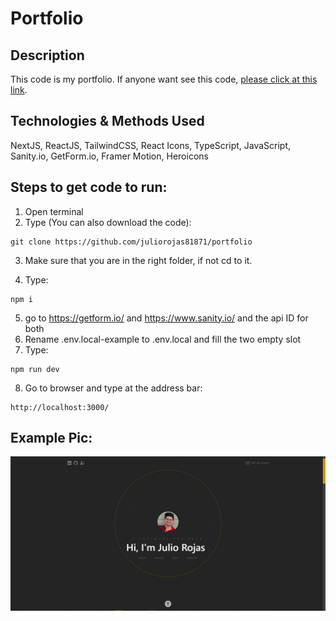 # Portfolio

## Description

This code is my portfolio.
If anyone want see this code, [please click at this link](https://juliorojasportfolio.vercel.app/).

## Technologies & Methods Used

NextJS, ReactJS, TailwindCSS, React Icons, TypeScript, JavaScript, Sanity.io, GetForm.io, Framer Motion, Heroicons

## Steps to get code to run:
1. Open terminal
2. Type (You can also download the code):
```
git clone https://github.com/juliorojas81871/portfolio
```

3. Make sure that you are in the right folder, if not cd to it.

4. Type: 
```
npm i
```
5. go to https://getform.io/ and https://www.sanity.io/ and the api ID for both
6. Rename .env.local-example to .env.local and fill the two empty slot
7. Type: 
```
npm run dev
```
8. Go to browser and type at the address bar: 
```
http://localhost:3000/
```

## Example Pic:
![Notes Example Pic](https://github.com/juliorojas81871/portfolio/blob/main/pics/main.jpg)
